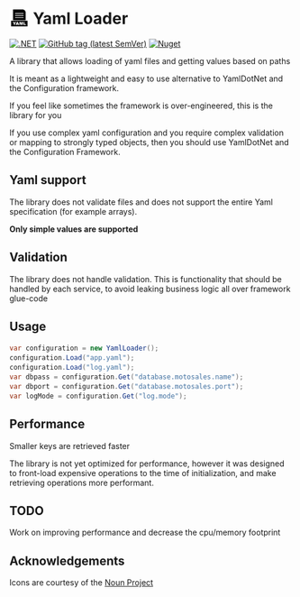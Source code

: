 # <img src="https://github.com/kastaniotis/Iconic.Yaml/raw/master/Iconic.Yaml/icon_th.png" style="width:35px;vertical-align:bottom;"> Yaml Loader

[![.NET](https://github.com/kastaniotis/Iconic.Yaml/actions/workflows/dotnet.yml/badge.svg)](https://github.com/kastaniotis/Iconic.Yaml/actions/workflows/dotnet.yml) 
[![GitHub tag (latest SemVer)](https://img.shields.io/github/v/tag/kastaniotis/Iconic.Yaml?color=%2331c854&label=Version%20&sort=semver)](https://github.com/kastaniotis/Iconic.Yaml/releases) 
[![Nuget](https://img.shields.io/nuget/v/Iconic.Yaml)](https://www.nuget.org/packages/Iconic.Yaml/)

A library that allows loading of yaml files and getting values based on paths

It is meant as a lightweight and easy to use alternative to YamlDotNet and the Configuration framework.  

If you feel like sometimes the framework is over-engineered, this is the library for you

If you use complex yaml configuration and you require complex validation or mapping to strongly typed objects, 
then you should use YamlDotNet and the Configuration Framework.

## Yaml support

The library does not validate files and does not support the entire Yaml specification (for example arrays).  

**Only simple values are supported**

## Validation

The library does not handle validation. This is functionality that should be handled by each service, 
to avoid leaking business logic all over framework glue-code

## Usage

```C#
var configuration = new YamlLoader();
configuration.Load("app.yaml");
configuration.Load("log.yaml");
var dbpass = configuration.Get("database.motosales.name");
var dbport = configuration.Get("database.motosales.port");
var logMode = configuration.Get("log.mode");
```

## Performance

Smaller keys are retrieved faster

The library is not yet optimized for performance, however it was designed to front-load expensive operations
to the time of initialization, and make retrieving operations more performant.

## TODO

Work on improving performance and decrease the cpu/memory footprint

## Acknowledgements

Icons are courtesy of the [Noun Project](https://thenounproject.com/)
